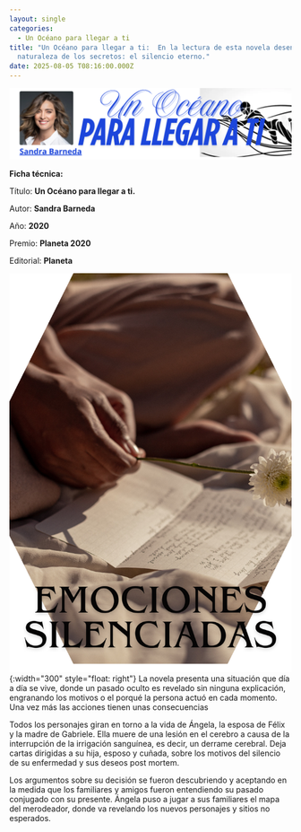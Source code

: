 ```yaml
---
layout: single
categories:
  - Un Océano para llegar a ti
title: "Un Océano para llegar a ti:  En la lectura de esta novela desentraña la
  naturaleza de los secretos: el silencio eterno."
date: 2025-08-05 T08:16:00.000Z
---
```

![](/assets/img/banner-un-oceano-para-llegar-a-ti.png)

**Ficha técnica:**


Título: **Un Océano para llegar a ti.**


Autor: **Sandra Barneda**


Año: **2020**


Premio: **Planeta 2020**


Editorial: **Planeta**





![](/assets/img/emociones-silenciadas.png){:width="300" style="float: right"}  La novela presenta una situación que día a día se vive, donde un pasado oculto es revelado sin ninguna explicación, engranando los motivos o el porqué la persona actuó en cada momento. Una vez más las acciones tienen unas consecuencias 

Todos los personajes giran en torno a la vida de Ángela, la esposa de Félix y la madre de Gabriele.  Ella muere de una lesión en el cerebro a causa de la interrupción de la irrigación sanguínea, es decir, un derrame cerebral. Deja  cartas dirigidas a su hija, esposo y cuñada, sobre los motivos del silencio de su enfermedad y sus deseos post mortem.

Los argumentos sobre su decisión se fueron descubriendo y aceptando en la medida que los familiares y amigos fueron entendiendo su pasado conjugado con su presente. Ángela puso a jugar a sus familiares el mapa del merodeador, donde va revelando los nuevos personajes y sitios no esperados.

    


